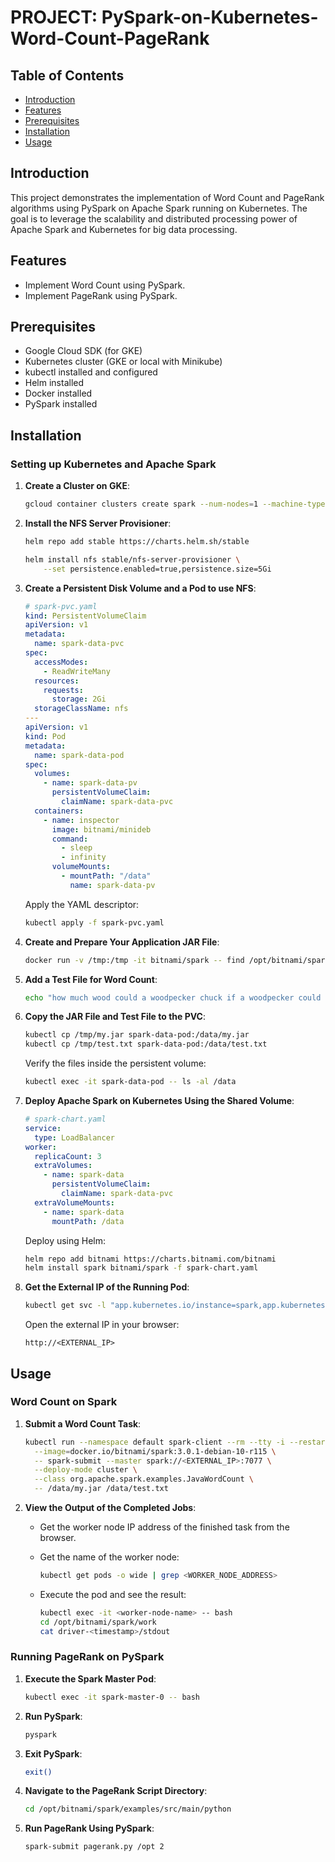 # PROJECT: PySpark-on-Kubernetes-Word-Count-PageRank

## Table of Contents
- [Introduction](#introduction)
- [Features](#features)
- [Prerequisites](#prerequisites)
- [Installation](#installation)
- [Usage](#usage)

## Introduction
This project demonstrates the implementation of Word Count and PageRank algorithms using PySpark on Apache Spark running on Kubernetes. The goal is to leverage the scalability and distributed processing power of Apache Spark and Kubernetes for big data processing.

## Features
- Implement Word Count using PySpark.
- Implement PageRank using PySpark.

## Prerequisites
- Google Cloud SDK (for GKE)
- Kubernetes cluster (GKE or local with Minikube)
- kubectl installed and configured
- Helm installed
- Docker installed
- PySpark installed

## Installation

### Setting up Kubernetes and Apache Spark

1. **Create a Cluster on GKE**:
    ```sh
    gcloud container clusters create spark --num-nodes=1 --machine-type=e2-highmem-2 --region=us-west1 --disk-type=pd-standard
    ```

2. **Install the NFS Server Provisioner**:
    ```sh
    helm repo add stable https://charts.helm.sh/stable

    helm install nfs stable/nfs-server-provisioner \
        --set persistence.enabled=true,persistence.size=5Gi
    ```

3. **Create a Persistent Disk Volume and a Pod to use NFS**:
    ```yaml
    # spark-pvc.yaml
    kind: PersistentVolumeClaim
    apiVersion: v1
    metadata:
      name: spark-data-pvc
    spec:
      accessModes:
        - ReadWriteMany
      resources:
        requests:
          storage: 2Gi
      storageClassName: nfs
    ---
    apiVersion: v1
    kind: Pod
    metadata:
      name: spark-data-pod
    spec:
      volumes:
        - name: spark-data-pv
          persistentVolumeClaim:
            claimName: spark-data-pvc
      containers:
        - name: inspector
          image: bitnami/minideb
          command:
            - sleep
            - infinity
          volumeMounts:
            - mountPath: "/data"
              name: spark-data-pv
    ```

    Apply the YAML descriptor:
    ```sh
    kubectl apply -f spark-pvc.yaml
    ```

4. **Create and Prepare Your Application JAR File**:
    ```sh
    docker run -v /tmp:/tmp -it bitnami/spark -- find /opt/bitnami/spark/examples/jars/ -name spark-examples* -exec cp {} /tmp/my.jar \;
    ```

5. **Add a Test File for Word Count**:
    ```sh
    echo "how much wood could a woodpecker chuck if a woodpecker could chuck wood" > /tmp/test.txt
    ```

6. **Copy the JAR File and Test File to the PVC**:
    ```sh
    kubectl cp /tmp/my.jar spark-data-pod:/data/my.jar
    kubectl cp /tmp/test.txt spark-data-pod:/data/test.txt
    ```

    Verify the files inside the persistent volume:
    ```sh
    kubectl exec -it spark-data-pod -- ls -al /data
    ```

7. **Deploy Apache Spark on Kubernetes Using the Shared Volume**:
    ```yaml
    # spark-chart.yaml
    service:
      type: LoadBalancer
    worker:
      replicaCount: 3
      extraVolumes:
        - name: spark-data
          persistentVolumeClaim:
            claimName: spark-data-pvc
      extraVolumeMounts:
        - name: spark-data
          mountPath: /data
    ```

    Deploy using Helm:
    ```sh
    helm repo add bitnami https://charts.bitnami.com/bitnami
    helm install spark bitnami/spark -f spark-chart.yaml
    ```

8. **Get the External IP of the Running Pod**:
    ```sh
    kubectl get svc -l "app.kubernetes.io/instance=spark,app.kubernetes.io/name=spark"
    ```

    Open the external IP in your browser:
    ```
    http://<EXTERNAL_IP>
    ```

## Usage

### Word Count on Spark

1. **Submit a Word Count Task**:
    ```sh
    kubectl run --namespace default spark-client --rm --tty -i --restart=Never \
      --image=docker.io/bitnami/spark:3.0.1-debian-10-r115 \
      -- spark-submit --master spark://<EXTERNAL_IP>:7077 \
      --deploy-mode cluster \
      --class org.apache.spark.examples.JavaWordCount \
      -- /data/my.jar /data/test.txt
    ```

2. **View the Output of the Completed Jobs**:
    - Get the worker node IP address of the finished task from the browser.
    - Get the name of the worker node:
      ```sh
      kubectl get pods -o wide | grep <WORKER_NODE_ADDRESS>
      ```

    - Execute the pod and see the result:
      ```sh
      kubectl exec -it <worker-node-name> -- bash
      cd /opt/bitnami/spark/work
      cat driver-<timestamp>/stdout
      ```

### Running PageRank on PySpark

1. **Execute the Spark Master Pod**:
    ```sh
    kubectl exec -it spark-master-0 -- bash
    ```

2. **Run PySpark**:
    ```sh
    pyspark
    ```

3. **Exit PySpark**:
    ```sh
    exit()
    ```

4. **Navigate to the PageRank Script Directory**:
    ```sh
    cd /opt/bitnami/spark/examples/src/main/python
    ```

5. **Run PageRank Using PySpark**:
    ```sh
    spark-submit pagerank.py /opt 2
    ```
